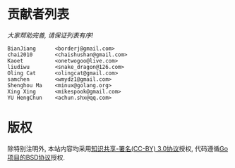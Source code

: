 # 贡献者列表


*大家帮助完善, 请保证列表有序!*

```
BianJiang      <borderj@gmail.com>
chai2010       <chaishushan@gmail.com>
Kaoet          <onetwogoo@live.com>
liudiwu        <snake_dragon@126.com>
Oling Cat      <olingcat@gmail.com>
samchen        <wmydz1@gmail.com>
Shenghou Ma    <minux@golang.org>
Xing Xing      <mikespook@gmail.com>
YU HengChun    <achun.shx@qq.com>
```

# 版权

除特别注明外, 本站内容均采用[知识共享-署名(CC-BY) 3.0协议](http://creativecommons.org/licenses/by/3.0/)授权, 代码遵循[Go项目的BSD协议](http://golang.org/LICENSE)授权.

